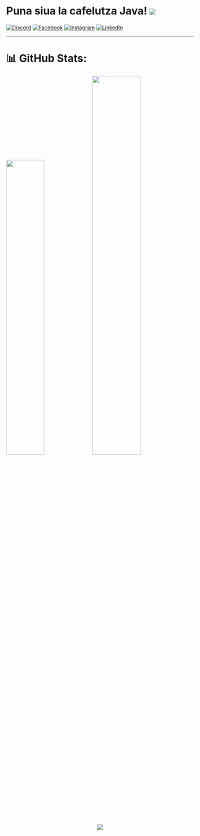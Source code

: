 # Puna siua la cafelutza Java! [![](https://visitcount.itsvg.in/api?id=Aligatrone&icon=3&color=6)](https://visitcount.itsvg.in)

[![Discord](https://img.shields.io/badge/Discord-%237289DA.svg?logo=discord&logoColor=white)](https://discord.gg/AntipulAndreiul#9899) 
[![Facebook](https://img.shields.io/badge/Facebook-%231877F2.svg?logo=Facebook&logoColor=white)](https://facebook.com/andrei.antip.3) 
[![Instagram](https://img.shields.io/badge/Instagram-%23E4405F.svg?logo=Instagram&logoColor=white)](https://instagram.com/antipul_andreiul) 
[![LinkedIn](https://img.shields.io/badge/LinkedIn-%230077B5.svg?logo=linkedin&logoColor=white)](https://www.linkedin.com/in/andrei-antip-163820246/) 

---

# 📊 GitHub Stats:

<p align="left">
  <img width="45%" src="https://github-readme-stats.vercel.app/api?username=Aligatrone&theme=radical&hide_border=true&include_all_commits=false&count_private=true" />
  
  <img width="51%" src="https://github-readme-stats.vercel.app/api/top-langs/?username=Aligatrone&theme=radical&hide_border=true&include_all_commits=true&count_private=true&layout=compact" />
</p>

<p align="center">
  <img src="https://github-readme-streak-stats.herokuapp.com/?user=Aligatrone&theme=radical&hide_border=true" />
</p>


